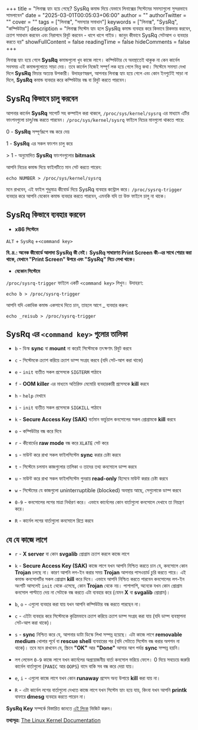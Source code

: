 +++
title = "লিনাক্স হ্যাং হয়ে গেছে? SysRq কমান্ড দিয়ে যেভাবে লিনাক্সের সিস্টেমের সমস্যাগুলো সুন্দরভাবে সামলাবেন"
date = "2025-03-01T00:05:03+06:00"
author = ""
authorTwitter = ""
cover = ""
tags = ["লিনাক্স", "সমস্যার সমাধান"]
keywords = ["লিনাক্স", "SysRq", "কম্পিউটার"]
description = "লিনাক্স সিস্টেম হ্যাং হলে SysRq কমান্ড ব্যবহার করে কিভাবে রিকভার করবেন, ক্র্যাশ সমাধান করবেন এবং নিরাপদে রিবুট করবেন - ধাপে ধাপে গাইড। জানুন কীভাবে SysRq সেটআপ ও ব্যবহার করতে হয়"
showFullContent = false
readingTime = false
hideComments = false
+++

লিনাক্স হ্যাং হয়ে গেলে **SysRq** কমান্ডগুলো খুব কাজে লাগে। কম্পিউটার যে অবস্থাতেই থাকুক না কেন কার্নেল সবসময় এই কমান্ডগুলোতে সাড়া দেয়। তবে কার্নেল নিজেই সম্পূর্ণ লক হয়ে গেলে ভিন্ন কথা। সিস্টেমে সমস্যা দেখা দিলে **SysRq** ফিচার অত্যন্ত উপকারী। উদাহরণস্বরূপ, আপনার লিনাক্স হ্যাং হয়ে গেলে এবং কোন ইনপুটেই সাড়া না দিলে, **SysRq** কমান্ড  ব্যবহার করে কম্পিউটার বন্ধ বা রিবুট করতে পারবেন।

## SysRq কিভাবে চালু করবেন

আপনার কার্নেল **SysRq** সাপোর্ট সহ কম্পাইল করা থাকলে, `/proc/sys/kernel/sysrq` এর মাধ্যমে এটির ফাংশনগুলো চালু/বন্ধ করতে পারবেন। `/proc/sys/kernel/sysrq` ফাইলে নিচের মানগুলো থাকতে পারে:

0 - **SysRq** সম্পূর্ণরূপে বন্ধ করে দেয়

1 - **SysRq** এর সকল ফাংশন চালু করে

\> 1 - অনুমোদিত **SysRq** ফাংশনগুলোর __bitmask__

আপনি নিচের কমান্ড দিয়ে ফাইলটিতে মান সেট করতে পারেন:
```shell
echo NUMBER > /proc/sys/kernel/sysrq
```

মনে রাখবেন, এই ফাইল শুধুমাত্র কীবোর্ড দিয়ে SysRq ব্যবহার কন্ট্রোল করে। `/proc/sysrq-trigger` ব্যবহার করে আপনি যেকোন কমান্ড ব্যবহার করতে পারবেন, এমনকি যদি তা উক্ত ফাইলে চালু না থাকে।

## SysRq কিভাবে ব্যবহার করবেন

- **x86 সিস্টেমে**

`ALT` + `SysRq` +`<command key>`

__**বি. দ্র.:** অনেক কীবোর্ডে আলাদা SysRq কী নেই। SysRq সাধারণত Print Screen কী-এর সাথে শেয়ার করা থাকে, যেখানে "Print Screen" উপরে এবং "SysRq" নিচে লেখা থাকে।__

- **যেকোন সিস্টেমে**

`/proc/sysrq-trigger` ফাইলে একটি `<command key>` লিখুন। উদাহরণ:
```shell
echo b > /proc/sysrq-trigger
```

আপনি যদি একাধিক কমান্ড একসাথে দিতে চান, তাহলে আগে _  ব্যবহার করুন:
```shell
echo _reisub > /proc/sysrq-trigger
```


## SysRq এর `<command key>` গুলোর তালিকা

- `b` - ডিস্ক __sync__ বা __mount__ না করেই সিস্টেমকে তৎক্ষণাৎ রিবুট করবে
 
- `c` - সিস্টেমকে ক্র্যাশ করিয়ে ক্র্যাশ ডাম্প সংগ্রহ করবে (যদি সেট-আপ করা থাকে)
 
- `e` - `init` ব্যতীত সকল প্রসেসকে `SIGTERM` পাঠাবে
 
- `f` - __OOM killer__ এর মাধ্যমে অতিরিক্ত মেমোরি ব্যবহারকারী প্রসেসকে __kill__ করবে
 
- `h` - `help` দেখাবে
 
- `i` - `init` ব্যতীত সকল প্রসেসকে `SIGKILL` পাঠাবে
 
- `k` - __Secure Access Key (SAK)__ বর্তমান ভার্চুয়াল কনসোলের সকল প্রোগ্রামকে __kill__ করবে
 
- `o` - কম্পিউটার বন্ধ করে দিবে
 
- `r` - কীবোর্ডের __raw mode__ বন্ধ করে `XLATE` সেট করে
 
- `s` - মাউন্ট করে রাখা সকল ফাইলসিস্টেম __sync__ করার চেষ্টা করবে

- `t` - সিস্টেমে চলমান কাজগুলোর তালিকা ও তাদের তথ্য কনসোলে ডাম্প করবে
 
- `u` - মাউন্ট করে রাখা সকল ফাইলসিস্টেম পুনরায় __read-only__ হিসেবে মাউন্ট করার চেষ্টা করবে
 
- `w` - সিস্টেমের যে কাজগুলো uninterruptible (blocked) অবস্থায় আছে, সেগুলোকে ডাম্প করবে
 
- `0-9` - কনসোলের লগের মাত্রা নির্ধারণ করে। এভাবে কার্নেলের কোন বার্তাগুলো কনসোলে দেখাবে তা নিয়ন্ত্রণ করে।
 
- `R` - কার্নেল লগের বার্তাগুলো কনসোলে রিপ্লে করবে


## যে যে কাজে লাগে

- `r` - __X server__ বা কোন __svgalib__ প্রোগ্রাম ক্র্যাশ করলে কাজে লাগে

- `k` - __Secure Access Key (SAK)__ কাজে লাগে যখন আপনি নিশ্চিত করতে চান যে, কনসোলে কোন __Trojan__ চলছে না। কারণ আপনি লগ-ইন করার সময় __Trojan__ আপনার পাসওয়ার্ড চুরি করতে পারে। এই কমান্ড কনসোলটির সকল প্রোগ্রাম __kill__ করে দিবে। এভাবে আপনি নিশ্চিত করতে পারবেন কনসোলের লগ-ইন অংশটি আসলেই `init` থেকে এসেছে, কোন __Trojan__ থেকে নয়। পাশাপাশি, অনেকে যখন কোন প্রোগ্রাম কনসোল পাল্টাতে দেয় না সেটাকে বন্ধ করতে এটা ব্যবহার করে (যেমন __X__ বা __svgalib__ প্রোগ্রাম)।

- `b`, `o` - এগুলো ব্যবহার করা যায় যখন আপনি কম্পিউটার বন্ধ করতে পারছেন না।

- `c` - এইটা ব্যবহার করে সিস্টেমকে কৃত্রিমভাবে ক্র্যাশ করিয়ে ক্র্যাশ ডাম্প সংগ্রহ করা যায় (যদি ডাম্প ব্যবস্থাপনা সেট-আপ করা থাকে)।

- `s` - __sync__ নিশ্চিত করে যে, আপনার ডাটা ডিস্কে লিখা সম্পন্ন হয়েছে। এটা কাজে লাগে __removable medium__ খোলার পূর্বে বা __rescue shell__ ব্যবহারের পর (যদি সেটাতে সিস্টেম বন্ধ করার অপশন না থাকে)। তবে মনে রাখবেন যে, স্ক্রিনে __"OK"__ আর __"Done"__ আসার আগ পর্যন্ত __sync__ সম্পন্ন হয়নি। 

- লগ লেভেল `0-9` কাজে লাগে যখন কার্নেলের অপ্রয়োজনীয় বার্তা কনসোল ভরিয়ে ফেলে। 0 দিয়ে সবচেয়ে জরুরি কার্নেল বার্তাগুলো (`PANIC` আর `OOPS`) বাদে বাকি সব বন্ধ করে দেয়া যায়।

- `e`, `i` - এগুলো কাজে লাগে যখন কোন __runaway__ প্রসেস অন্য উপায়ে __kill__ করা যায় না।

- `R` - এটা কার্নেল লগের বার্তাগুলো দেখতে কাজে লাগে যখন সিস্টেম হ্যাং হয়ে যায়, কিংবা যখন আপনি __printk__ বাফারে __dmesg__ ব্যবহার করতে পারেন না।

**SysRq Key** সম্পর্কে বিস্তারিত জানতে [এই লিংক](https://www.kernel.org/doc/html/latest/admin-guide/sysrq.html) ভিজিট করুন।

**তথ্যসূত্র:** [The Linux Kernel Documentation](https://www.kernel.org/doc/html/latest/admin-guide/sysrq.html)

